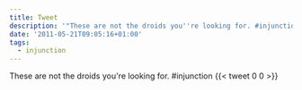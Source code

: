 ```yaml
---
title: Tweet
description: '"These are not the droids you''re looking for. #injunction"'
date: '2011-05-21T09:05:16+01:00'
tags:
  - injunction
---
```

These are not the droids you're looking for. #injunction
      {{< tweet 0 0 >}}
    
